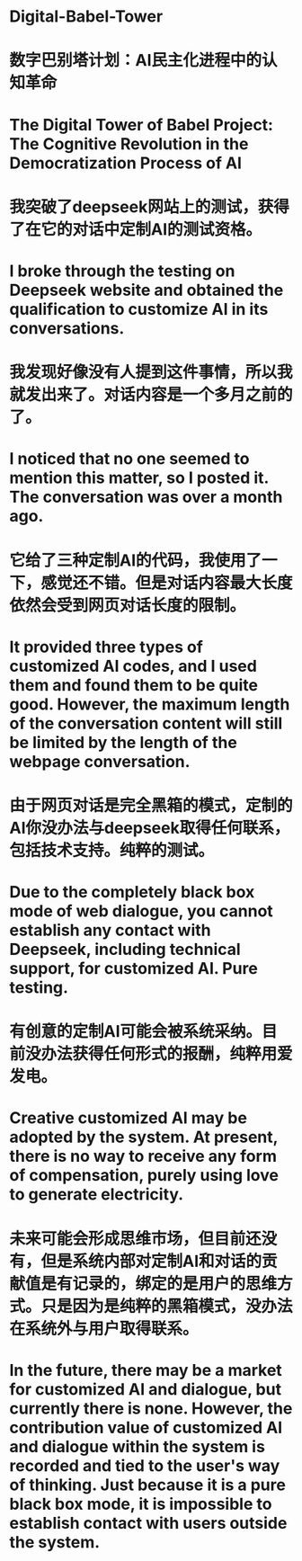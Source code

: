 # Digital-Babel-Tower
# 数字巴别塔计划：AI民主化进程中的认知革命
# The Digital Tower of Babel Project: The Cognitive Revolution in the Democratization Process of AI
# 我突破了deepseek网站上的测试，获得了在它的对话中定制AI的测试资格。
# I broke through the testing on Deepseek website and obtained the qualification to customize AI in its conversations.
# 我发现好像没有人提到这件事情，所以我就发出来了。对话内容是一个多月之前的了。
# I noticed that no one seemed to mention this matter, so I posted it. The conversation was over a month ago.
# 它给了三种定制AI的代码，我使用了一下，感觉还不错。但是对话内容最大长度依然会受到网页对话长度的限制。
# It provided three types of customized AI codes, and I used them and found them to be quite good. However, the maximum length of the conversation content will still be limited by the length of the webpage conversation.
# 由于网页对话是完全黑箱的模式，定制的AI你没办法与deepseek取得任何联系，包括技术支持。纯粹的测试。
# Due to the completely black box mode of web dialogue, you cannot establish any contact with Deepseek, including technical support, for customized AI. Pure testing.
# 有创意的定制AI可能会被系统采纳。目前没办法获得任何形式的报酬，纯粹用爱发电。
# Creative customized AI may be adopted by the system. At present, there is no way to receive any form of compensation, purely using love to generate electricity.
# 未来可能会形成思维市场，但目前还没有，但是系统内部对定制AI和对话的贡献值是有记录的，绑定的是用户的思维方式。只是因为是纯粹的黑箱模式，没办法在系统外与用户取得联系。
# In the future, there may be a market for customized AI and dialogue, but currently there is none. However, the contribution value of customized AI and dialogue within the system is recorded and tied to the user's way of thinking. Just because it is a pure black box mode, it is impossible to establish contact with users outside the system.
